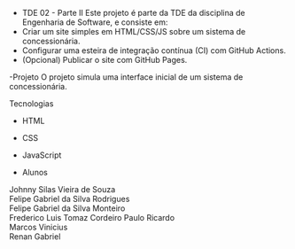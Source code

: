 - TDE 02 - Parte II
Este projeto é parte da TDE da disciplina de Engenharia de Software, e consiste em:
- Criar um site simples em HTML/CSS/JS sobre um sistema de concessionária.
- Configurar uma esteira de integração contínua (CI) com GitHub Actions.
- (Opcional) Publicar o site com GitHub Pages.

-Projeto
O projeto simula uma interface inicial de um sistema de concessionária.

Tecnologias
- HTML
- CSS
- JavaScript

- Alunos
  
Johnny Silas Vieira de Souza  
Felipe Gabriel da Silva Rodrigues  
Felipe Gabriel da Silva Monteiro  
Frederico Luis Tomaz Cordeiro
Paulo Ricardo  
Marcos Vinicius  
Renan Gabriel
